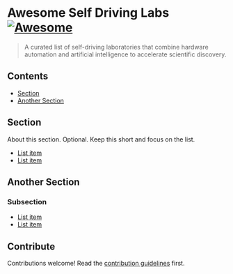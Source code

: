 # Awesome Self Driving Labs [![Awesome](https://awesome.re/badge.svg)](https://awesome.re)

> A curated list of self-driving laboratories that combine hardware automation and artificial intelligence to accelerate scientific discovery.


## Contents

- [Section](#section)
- [Another Section](#another-section)


## Section

About this section. Optional. Keep this short and focus on the list.

- [List item](http://example.com)
- [List item](http://example.com)


## Another Section

### Subsection

- [List item](http://example.com)
- [List item](http://example.com)


## Contribute

Contributions welcome! Read the [contribution guidelines](contributing.md) first.
